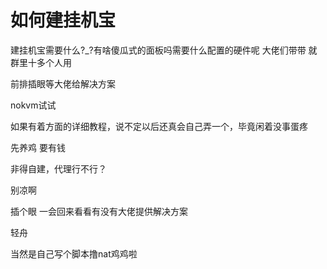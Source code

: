 # 如何建挂机宝


建挂机宝需要什么?_?有啥傻瓜式的面板吗需要什么配置的硬件呢 大佬们带带 就群里十多个人用

前排插眼等大佬给解决方案

nokvm试试<img src="static/image/smiley/default/lol.gif" smilieid="12" border="0" alt="" />

如果有着方面的详细教程，说不定以后还真会自己弄一个，毕竟闲着没事蛋疼

先养鸡 要有钱

非得自建，代理行不行？

别凉啊

插个眼 一会回来看看有没有大佬提供解决方案

轻舟

当然是自己写个脚本撸nat鸡鸡啦
